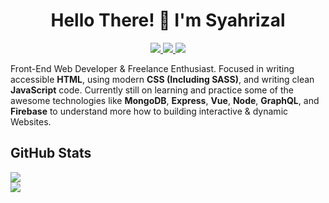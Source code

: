 <div align="center">
  <h1 align="center">Hello There! 👋 I'm Syahrizal</h1>
  <p align="center">
    <a href="https://twitter.com/syahrizaldev">
      <img src="https://img.shields.io/badge/Twitter-1da1f2?style=for-the-badge&logo=twitter&logoColor=white">
    </a>
    <a href="https://linkedin.com/in/syahrizaldev">
      <img src="https://img.shields.io/badge/LinkedIn-0077b5?style=for-the-badge&logo=linkedin&logoColor=white">
    </a>
    <a href="https://instagram.com/syahrizaldev">
      <img src="https://img.shields.io/badge/Instagram-e4405f?style=for-the-badge&logo=instagram&logoColor=white"> 
    </a>
  </p>
</div>

Front-End Web Developer & Freelance Enthusiast. Focused in writing accessible **HTML**, using modern **CSS (Including SASS)**, and writing clean **JavaScript** code.
Currently still on learning and practice some of the awesome technologies like **MongoDB**, **Express**, **Vue**, **Node**, **GraphQL**, and **Firebase** to understand more how to building interactive & dynamic Websites.


## GitHub Stats

<div>
  <a href="https://github.com/syahrizaldev">
    <img src="https://github-readme-stats.vercel.app/api?username=syahrizaldev&text_color=4189ff&hide=issues&hide_border=true&theme=dark">
  </a>
  <br>
  <a href="https://github.com/syahrizaldev">
    <img src="https://github-readme-stats.vercel.app/api/top-langs/?username=syahrizaldev&langs_count=7&layout=compact&hide_border=true&card_width=445&theme=dark">
  </a>
</div>
